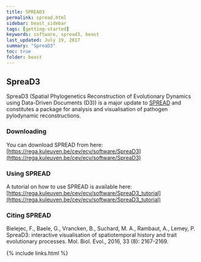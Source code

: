 ```yaml
---
title: SPREAD3
permalink: spread.html
sidebar: beast_sidebar
tags: [getting-started]
keywords: software, spread3, beast
last_updated: July 19, 2017
summary: "SpreaD3"
toc: true
folder: beast
---
```


## SpreaD3

SpreaD3 (Spatial Phylogenetics Reconstruction of Evolutionary Dynamics using Data-Driven Documents (D3)) is a major update to [SPREAD](spread.html) and constitutes a package for analysis and visualisation of pathogen pylodynamic reconstructions.

### Downloading

You can download SPREAD from here: [https://rega.kuleuven.be/cev/ecv/software/SpreaD3](https://rega.kuleuven.be/cev/ecv/software/SpreaD3)

### Using SPREAD

A tutorial on how to use SPREAD is available here: [https://rega.kuleuven.be/cev/ecv/software/SpreaD3_tutorial](https://rega.kuleuven.be/cev/ecv/software/SpreaD3_tutorial)

### Citing SPREAD

Bielejec, F., Baele, G., Vrancken, B., Suchard, M. A., Rambaut, A., Lemey, P. SpreaD3: interactive visualisation of spatiotemporal history and trait evolutionary processes. Mol. Biol. Evol., 2016, 33 (8): 2167-2169.

{% include links.html %}